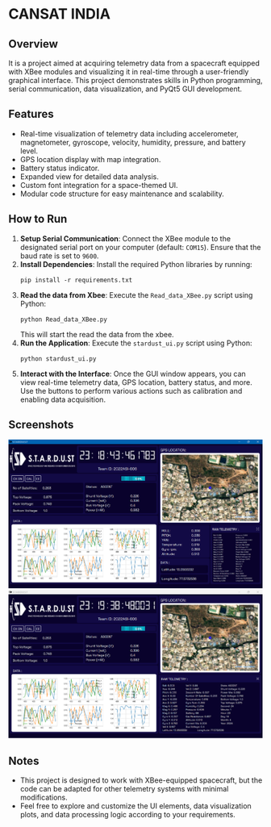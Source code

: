 # CANSAT INDIA
## Overview
It is a project aimed at acquiring telemetry data from a spacecraft equipped with XBee modules and visualizing it in real-time through a user-friendly graphical interface. This project demonstrates skills in Python programming, serial communication, data visualization, and PyQt5 GUI development.

## Features
- Real-time visualization of telemetry data including accelerometer, magnetometer, gyroscope, velocity, humidity, pressure, and battery level.
- GPS location display with map integration.
- Battery status indicator.
- Expanded view for detailed data analysis.
- Custom font integration for a space-themed UI.
- Modular code structure for easy maintenance and scalability.

## How to Run
1. **Setup Serial Communication**: Connect the XBee module to the designated serial port on your computer (default: `COM15`). Ensure that the baud rate is set to `9600`.
2. **Install Dependencies**: Install the required Python libraries by running:
    ```
    pip install -r requirements.txt
    ```
3. **Read the data from Xbee**: Execute the `Read_data_XBee.py` script using Python:
    ```
    python Read_data_XBee.py
    ```
    This will start the read the data from the xbee.
4. **Run the Application**: Execute the `stardust_ui.py` script using Python:
    ```
    python stardust_ui.py
    ```
5. **Interact with the Interface**: Once the GUI window appears, you can view real-time telemetry data, GPS location, battery status, and more. Use the buttons to perform various actions such as calibration and enabling data acquisition.

## Screenshots
![GUI Screenshot](https://github.com/ronitkumar02/GUI_FOR_CANSAT/blob/main/icons/Screenshot%202024-04-14%20231847.png)
![GUI Screenshot](https://github.com/ronitkumar02/GUI_FOR_CANSAT/blob/main/icons/Screenshot%202024-04-14%20231942.png)

## Notes
- This project is designed to work with XBee-equipped spacecraft, but the code can be adapted for other telemetry systems with minimal modifications.
- Feel free to explore and customize the UI elements, data visualization plots, and data processing logic according to your requirements.
